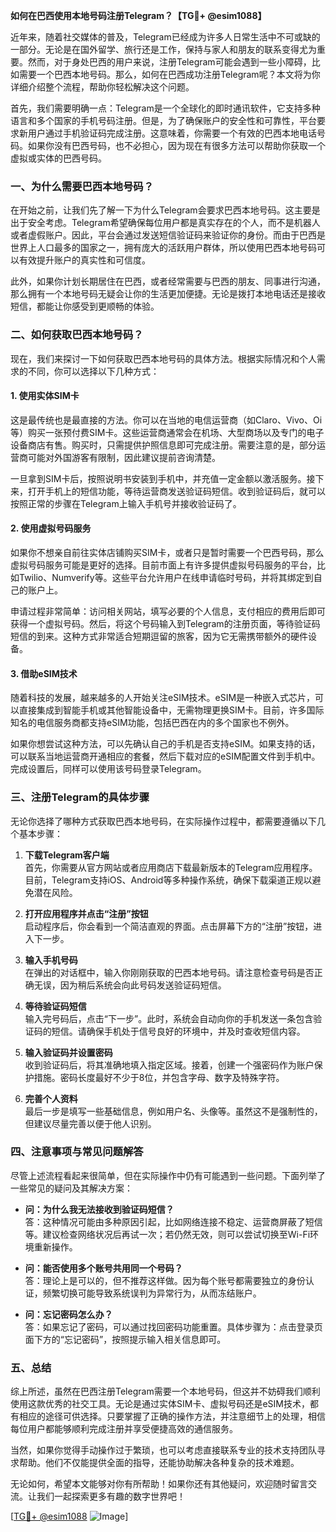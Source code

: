 **如何在巴西使用本地号码注册Telegram？【TG💪+ @esim1088】**

近年来，随着社交媒体的普及，Telegram已经成为许多人日常生活中不可或缺的一部分。无论是在国外留学、旅行还是工作，保持与家人和朋友的联系变得尤为重要。然而，对于身处巴西的用户来说，注册Telegram可能会遇到一些小障碍，比如需要一个巴西本地号码。那么，如何在巴西成功注册Telegram呢？本文将为你详细介绍整个流程，帮助你轻松解决这个问题。

首先，我们需要明确一点：Telegram是一个全球化的即时通讯软件，它支持多种语言和多个国家的手机号码注册。但是，为了确保账户的安全性和可靠性，平台要求新用户通过手机验证码完成注册。这意味着，你需要一个有效的巴西本地电话号码。如果你没有巴西号码，也不必担心，因为现在有很多方法可以帮助你获取一个虚拟或实体的巴西号码。

### 一、为什么需要巴西本地号码？

在开始之前，让我们先了解一下为什么Telegram会要求巴西本地号码。这主要是出于安全考虑。Telegram希望确保每位用户都是真实存在的个人，而不是机器人或者虚假账户。因此，平台会通过发送短信验证码来验证你的身份。而由于巴西是世界上人口最多的国家之一，拥有庞大的活跃用户群体，所以使用巴西本地号码可以有效提升账户的真实性和可信度。

此外，如果你计划长期居住在巴西，或者经常需要与巴西的朋友、同事进行沟通，那么拥有一个本地号码无疑会让你的生活更加便捷。无论是拨打本地电话还是接收短信，都能让你感受到更顺畅的体验。

### 二、如何获取巴西本地号码？

现在，我们来探讨一下如何获取巴西本地号码的具体方法。根据实际情况和个人需求的不同，你可以选择以下几种方式：

#### 1. 使用实体SIM卡

这是最传统也是最直接的方法。你可以在当地的电信运营商（如Claro、Vivo、Oi等）购买一张预付费SIM卡。这些运营商通常会在机场、大型商场以及专门的电子设备商店有售。购买时，只需提供护照信息即可完成注册。需要注意的是，部分运营商可能对外国游客有限制，因此建议提前咨询清楚。

一旦拿到SIM卡后，按照说明书安装到手机中，并充值一定金额以激活服务。接下来，打开手机上的短信功能，等待运营商发送验证码短信。收到验证码后，就可以按照正常的步骤在Telegram上输入手机号并接收验证码了。

#### 2. 使用虚拟号码服务

如果你不想亲自前往实体店铺购买SIM卡，或者只是暂时需要一个巴西号码，那么虚拟号码服务可能是更好的选择。目前市面上有许多提供虚拟号码服务的平台，比如Twilio、Numverify等。这些平台允许用户在线申请临时号码，并将其绑定到自己的账户上。

申请过程非常简单：访问相关网站，填写必要的个人信息，支付相应的费用后即可获得一个虚拟号码。然后，将这个号码输入到Telegram的注册页面，等待验证码短信的到来。这种方式非常适合短期逗留的旅客，因为它无需携带额外的硬件设备。

#### 3. 借助eSIM技术

随着科技的发展，越来越多的人开始关注eSIM技术。eSIM是一种嵌入式芯片，可以直接集成到智能手机或其他智能设备中，无需物理更换SIM卡。目前，许多国际知名的电信服务商都支持eSIM功能，包括巴西在内的多个国家也不例外。

如果你想尝试这种方法，可以先确认自己的手机是否支持eSIM。如果支持的话，可以联系当地运营商开通相应的套餐，然后下载对应的eSIM配置文件到手机中。完成设置后，同样可以使用该号码登录Telegram。

### 三、注册Telegram的具体步骤

无论你选择了哪种方式获取巴西本地号码，在实际操作过程中，都需要遵循以下几个基本步骤：

1. **下载Telegram客户端**  
   首先，你需要从官方网站或者应用商店下载最新版本的Telegram应用程序。目前，Telegram支持iOS、Android等多种操作系统，确保下载渠道正规以避免潜在风险。

2. **打开应用程序并点击“注册”按钮**  
   启动程序后，你会看到一个简洁直观的界面。点击屏幕下方的“注册”按钮，进入下一步。

3. **输入手机号码**  
   在弹出的对话框中，输入你刚刚获取的巴西本地号码。请注意检查号码是否正确无误，因为稍后系统会向此号码发送验证码短信。

4. **等待验证码短信**  
   输入完号码后，点击“下一步”。此时，系统会自动向你的手机发送一条包含验证码的短信。请确保手机处于信号良好的环境中，并及时查收短信内容。

5. **输入验证码并设置密码**  
   收到验证码后，将其准确地填入指定区域。接着，创建一个强密码作为账户保护措施。密码长度最好不少于8位，并包含字母、数字及特殊字符。

6. **完善个人资料**  
   最后一步是填写一些基础信息，例如用户名、头像等。虽然这不是强制性的，但建议尽量完善以便于他人识别。

### 四、注意事项与常见问题解答

尽管上述流程看起来很简单，但在实际操作中仍有可能遇到一些问题。下面列举了一些常见的疑问及其解决方案：

- **问：为什么我无法接收到验证码短信？**  
  答：这种情况可能由多种原因引起，比如网络连接不稳定、运营商屏蔽了短信等。建议检查网络状况后再试一次；若仍然无效，则可以尝试切换至Wi-Fi环境重新操作。

- **问：能否使用多个账号共用同一个号码？**  
  答：理论上是可以的，但不推荐这样做。因为每个账号都需要独立的身份认证，频繁切换可能导致系统误判为异常行为，从而冻结账户。

- **问：忘记密码怎么办？**  
  答：如果忘记了密码，可以通过找回密码功能重置。具体步骤为：点击登录页面下方的“忘记密码”，按照提示输入相关信息即可。

### 五、总结

综上所述，虽然在巴西注册Telegram需要一个本地号码，但这并不妨碍我们顺利使用这款优秀的社交工具。无论是通过实体SIM卡、虚拟号码还是eSIM技术，都有相应的途径可供选择。只要掌握了正确的操作方法，并注意细节上的处理，相信每位用户都能够顺利完成注册并享受便捷高效的通信服务。

当然，如果你觉得手动操作过于繁琐，也可以考虑直接联系专业的技术支持团队寻求帮助。他们不仅能提供全面的指导，还能协助解决各种复杂的技术难题。

无论如何，希望本文能够对你有所帮助！如果你还有其他疑问，欢迎随时留言交流。让我们一起探索更多有趣的数字世界吧！

[[TG💪+ @esim1088](https://t.me/s/esim1088) ![Image](https://i.postimg.cc/4NQfJmqS/Snipaste-2025-05-13-00-14-12.png)]
